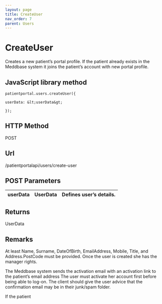 ```yaml
---
layout: page
title: CreateUser
nav_order: 7
parent: Users
---
```


# CreateUserCreates a new patient’s portal profile. If the patient already exists in the Meddbase system it joins the patient’s account with new portal profile.## JavaScript library method```patientportal.users.createUser({userData: &lt;userData&gt;});```## HTTP MethodPOST## ****Url****/patientportalapi/users/create-user## POST Parameters| userData | UserData | Defines user’s details. || --- | --- | --- |## ReturnsUserData## RemarksAt least Name, Surname, DateOfBirth, EmailAddress, Mobile, Title, and Address.PostCode must be provided. Once the user is created she has the manager rights.The Meddbase system sends the activation email with an activation link to the patient’s email address The user must activate her account first before being able to log-on. The client should give the user advice that the confirmation email may be in their junk/spam folder.If the patient